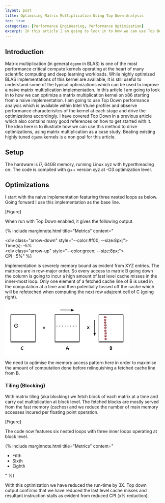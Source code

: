 ```yaml
---
layout: post
title: Optimising Matrix Multiplication Using Top Down Analysis
toc: true 
categories: [Performance Engineering, Performance Optimization]
excerpt: In this article I am going to look in to how we can use Top Down microarchitectural analysis method to drive some typical optimizations for matrix multiplication. 
---
```


## Introduction

Matrix multiplication (in general `dgemm` in BLAS) is one of the most
performance critical compute kernels operating at the heart of many scientific
computing and deep learning workloads. While highly optimized BLAS
implementations of this kernel are available, it is still useful to
understand some of the typical optimizations which can be used to improve a
naive matrix multiplication implementation. In this article I am going to look
in to how we can optimize a matrix multiplication kernel on x86 starting from a
naive implementation. I am going to use Top Down performance analysis which is
available within Intel Vtune profiler and observe performance characterisitcs of
the kernel at each stage and drive the optimizations accordingly. I have covered
Top Down in a previous article which also contains many good references on how
to get started with it. The idea here is to illustrate how we can use this
method to drive optimizations, using matrix multiplication as a case study.
Beating existing highly tuned `dgemm` kernels is a non goal for this article. 

## Setup

The hardware is i7, 64GB memory, running Linux xyz with hyperthreading on.  The
code is compiled with g++ version xyz at -O3 optimization level.

## Optimizations

I start with the naive implementation featuring three nested loops as below.
Going forward I use this implementation as the base line.

[Figure]

When run with Top Down enabled, it gives the following output. 

{% include marginnote.html title="Metrics" 
content="<div><div class=\"arrow-down\" style=\"--color:#f00; --size:8px;\"></div>Time(s): -5%</div>
         <div><div class=\"arrow-up\" style=\"--color:green; --size:8px;\"></div>CPI : 5%</div>" %}

Implementation is severely memory bound as evident from XYZ entries. The
matrices are in row-major order. So every access to matrix B going down the
column is going to incur a high amount of last level cache misses in the
inner-most loop. Only one element of a fetched cache line of B is used in the
computation at a time and then potentially tossed off the cache which will be
refeteched when computing the next row adajcent cell of C (going right). 

![Naive Implementation](../images/posts/dgemm-top-down/naive.jpg)

We need to optimise the memory access pattern here in order to maximise the
amount of computation done before relinquishing a fetched cache line from B.

### Tiling (Blocking)

With matrix tiling (aka blocking) we fetch block of each matrix at a time and
carry out multiplication at block level. The fetched blocks are mostly served
from the fast memory (caches) and we reduce the number of main memory accesses
incured per floating point operation.

[Figure]

The code now features six nested loops with three inner loops operating at
block level.

{% include marginnote.html title="Metrics" 
content="<ul><li> Fifth  </li> 
             <li> Sixth </li> 
             <li> Eighth </li>
         </ul>" %}


With this optimization we have reduced the run-time by 3X. Top down output
confirms that we have reduced the last level cache misses and resultant
instruction stalls as evident from reduced CPI (x% reduction). 

